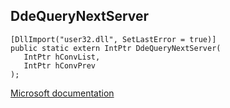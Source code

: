 ## DdeQueryNextServer

```
[DllImport("user32.dll", SetLastError = true)]
public static extern IntPtr DdeQueryNextServer(
   IntPtr hConvList,
   IntPtr hConvPrev
);
```

[Microsoft documentation](https://docs.microsoft.com/en-us/windows/win32/api/winuser/nf-winuser-ddequerynextserver)
